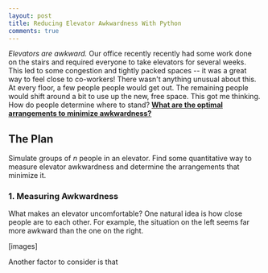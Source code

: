 ```yaml
---
layout: post
title: Reducing Elevator Awkwardness With Python
comments: true
---
```


<style>
img {
	margin-top: 25px;
	margin-bottom: 25px;
}
</style>

*Elevators are awkward.* Our office recently recently had some work done on the stairs and required everyone to take elevators for several weeks. This led to some congestion and tightly packed spaces -- it was a great way to feel close to co-workers! There wasn't anything unusual about this. At every floor, a few people people would get out. The remaining people would shift around a bit to use up the new, free space. This got me thinking. How do people determine where to stand? <a href="#bingo"> **What are the optimal arrangements to minimize awkwardness?** <a/> 

## The Plan

Simulate groups of *n* people in an elevator. Find some quantitative way to measure elevator awkwardness and determine the arrangements that minimize it. 

### 1. Measuring Awkwardness

What makes an elevator uncomfortable? One natural idea is how close people are to each other. For example, the situation on the left seems far more awkward than the one on the right.

[images]

Another factor to consider is that

